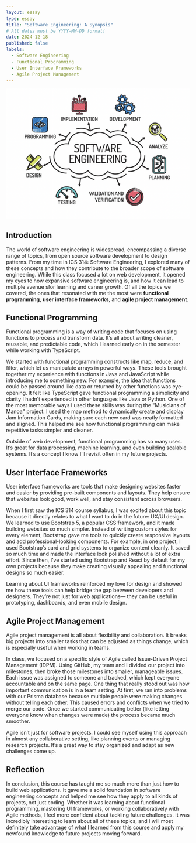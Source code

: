 ```yaml
---
layout: essay
type: essay
title: "Software Engineering: A Synopsis"
# All dates must be YYYY-MM-DD format!
date: 2024-12-18
published: false
labels:
  - Software Engineering
  - Functional Programming
  - User Interface Frameworks
  - Agile Project Management
---
```

<div class="text-center">
    <img width="600px" class="rounded float-end ps-4" src="../img/software-engineering.png">
</div>

## Introduction
The world of software engineering is widespread, encompassing a diverse range of topics, from open source software development to design patterns. From my time in ICS 314: Software Engineering, I explored many of these concepts and how they contribute to the broader scope of software engineering. While this class focused a lot on web development, it opened my eyes to how expansive software engineering is, and how it can lead to multiple avenue sfor learning and career growth. Of all the topics we covered, the ones that resonated with me the most were **functional programming**, **user interface frameworks**, and **agile project management**.

## Functional Programming
Functional programming is a way of writing code that focuses on using functions to process and transform data. It’s all about writing cleaner, reusable, and predictable code, which I learned early on in the semester while working with TypeScript.

We started with functional programming constructs like map, reduce, and filter, which let us manipulate arrays in powerful ways. These tools brought together my experience with functions in Java and JavaScript while introducing me to something new. For example, the idea that functions could be passed around like data or returned by other functions was eye-opening. It felt like TypeScript gave functional programming a simplicity and clarity I hadn’t experienced in other languages like Java or Python. One of the most memorable ways I used these skills was during the "Musicians of Manoa" project. I used the map method to dynamically create and display Jam Information Cards, making sure each new card was neatly formatted and aligned. This helped me see how functional programming can make repetitive tasks simpler and cleaner.

Outside of web development, functional programming has so many uses. It’s great for data processing, machine learning, and even building scalable systems. It’s a concept I know I’ll revisit often in my future projects.

## User Interface Frameworks
User interface frameworks are tools that make designing websites faster and easier by providing pre-built components and layouts. They help ensure that websites look good, work well, and stay consistent across browsers.

When I first saw the ICS 314 course syllabus, I was excited about this topic because it directly relates to what I want to do in the future: UX/UI design. We learned to use Bootstrap 5, a popular CSS framework, and it made building websites so much simpler. Instead of writing custom styles for every element, Bootstrap gave me tools to quickly create responsive layouts and add professional-looking components. For example, in one project, I used Bootstrap’s card and grid systems to organize content cleanly. It saved so much time and made the interface look polished without a lot of extra effort. Since then, I’ve started using Bootstrap and React by default for my own projects because they make creating visually appealing and functional designs so much easier.

Learning about UI frameworks reinforced my love for design and showed me how these tools can help bridge the gap between developers and designers. They’re not just for web applications— they can be useful in prototyping, dashboards, and even mobile design. 

## Agile Project Management
Agile project management is all about flexibility and collaboration. It breaks big projects into smaller tasks that can be adjusted as things change, which is especially useful when working in teams.

In class, we focused on a specific style of Agile called Issue-Driven Project Management (IDPM). Using GitHub, my team and I divided our project into milestones, then broke those milestones into smaller, manageable issues. Each issue was assigned to someone and tracked, which kept everyone accountable and on the same page. One thing that really stood out was how important communication is in a team setting. At first, we ran into problems with our Prisma database because multiple people were making changes without telling each other. This caused errors and conflicts when we tried to merge our code. Once we started communicating better (like letting everyone know when changes were made) the process became much smoother.

Agile isn’t just for software projects. I could see myself using this approach in almost any collaborative setting, like planning events or managing research projects. It’s a great way to stay organized and adapt as new challenges come up.

## Reflection
In conclusion, this course has taught me so much more than just how to build web applications. It gave me a solid foundation in software engineering concepts and helped me see how they apply to all kinds of projects, not just coding. Whether it was learning about functional programming, mastering UI frameworks, or working collaboratively with Agile methods, I feel more confident about tackling future challenges. It was incredibly interesting to learn about all of these topics, and I will most definitely take advantage of what I learned from this course and apply my newfound knowledge to future projects moving forward.
